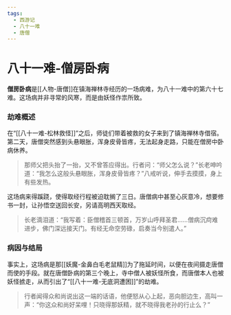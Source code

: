 ```yaml
---
tags:
  - 西游记
  - 八十一难
  - 唐僧
---
```

# 八十一难-僧房卧病

**僧房卧病**是[[人物-唐僧]]在镇海禅林寺经历的一场病难，为八十一难中的第六十七难。这场病并非寻常的风寒，而是由妖怪作祟所致。

### **劫难概述**
在“[[八十一难-松林救怪]]”之后，师徒们带着被救的女子来到了镇海禅林寺借宿。第二天，唐僧突然感到头悬眼胀，浑身皮骨皆疼，无法起身走路，只能在僧房中卧病休养。
> 那师父把头抬了一抬，又不曾答应得出。行者问：“师父怎么说？”长老呻吟道：“我怎么这般头悬眼胀，浑身皮骨皆疼？”八戒听说，伸手去摸摸，身上有些发热。

这场病来得蹊跷，使得取经行程被迫耽搁了三日。唐僧病中甚至心灰意冷，想要修书一封，让孙悟空送回长安，另请高明西天取经。
> 长老滴泪道：“我写着：臣僧稽首三顿首，万岁山呼拜圣君……僧病沉疴难进步，佛门深远接天门。有经无命空劳碌，启奏当今别遣人。”

### **病因与结局**
事实上，这场病是那[[妖魔-金鼻白毛老鼠精]]为了拖延时间，以便在夜间摄走唐僧而使的手段。就在唐僧卧病的第三个晚上，寺中僧人被妖怪所食，而唐僧本人也被妖怪掳走，从而引出了“[[八十一难-无底洞遭困]]”的劫难。
> 行者闻得众和尚说出这一端的话语，他便怒从心上起，恶向胆边生，高叫一声：“你这众和尚好呆哩！只晓得那妖精，就不晓得我老孙的行止么？”
